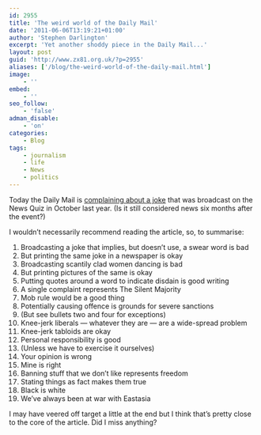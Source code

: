 ```yaml
---
id: 2955
title: 'The weird world of the Daily Mail'
date: '2011-06-06T13:19:21+01:00'
author: 'Stephen Darlington'
excerpt: 'Yet another shoddy piece in the Daily Mail...'
layout: post
guid: 'http://www.zx81.org.uk/?p=2955'
aliases: ['/blog/the-weird-world-of-the-daily-mail.html']
image:
    - ''
embed:
    - ''
seo_follow:
    - 'false'
adman_disable:
    - 'on'
categories:
    - Blog
tags:
    - journalism
    - life
    - News
    - politics
---
```


Today the Daily Mail is [complaining about a joke](http://www.dailymail.co.uk/debate/article-1394679/BEL-MOONEY-Prime-time-smut-vile-obscenities-Radio-4-smug-elite-sneer-silent-majority.html) that was broadcast on the News Quiz in October last year. (Is it still considered news six months after the event?)

I wouldn’t necessarily recommend reading the article, so, to summarise:

1. Broadcasting a joke that implies, but doesn’t use, a swear word is bad
2. But printing the same joke in a newspaper is okay
3. Broadcasting scantily clad women dancing is bad
4. But printing pictures of the same is okay
5. Putting quotes around a word to indicate disdain is good writing
6. A single complaint represents The Silent Majority
7. Mob rule would be a good thing
8. Potentially causing offence is grounds for severe sanctions
9. (But see bullets two and four for exceptions)
10. Knee-jerk liberals — whatever they are — are a wide-spread problem
11. Knee-jerk tabloids are okay
12. Personal responsibility is good
13. (Unless we have to exercise it ourselves)
14. Your opinion is wrong
15. Mine is right
16. Banning stuff that we don’t like represents freedom
17. Stating things as fact makes them true
18. Black is white
19. We’ve always been at war with Eastasia

I may have veered off target a little at the end but I think that’s pretty close to the core of the article. Did I miss anything?